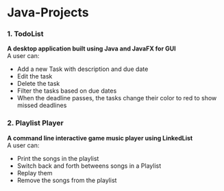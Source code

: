 # Java-Projects

### 1. TodoList 
**A desktop application built using Java and JavaFX for GUI** <br/>
A user can: 
- Add a new Task with description and due date
- Edit the task
- Delete the task
- Filter the tasks based on due dates
- When the deadline passes, the tasks change their color to red to show missed deadlines

### 2. Playlist Player
**A command line interactive game music player using LinkedList** <br/>
A user can:
- Print the songs in the playlist
- Switch back and forth betweens songs in a Playlist
- Replay them
- Remove the songs from the playlist
